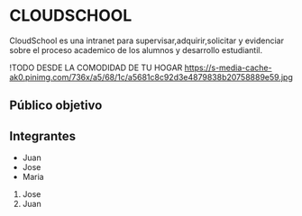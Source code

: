 # CLOUDSCHOOL 

CloudSchool es una intranet para supervisar,adquirir,solicitar y evidenciar sobre el proceso academico de los alumnos y desarrollo estudiantil.

!TODO DESDE LA COMODIDAD DE TU HOGAR https://s-media-cache-ak0.pinimg.com/736x/a5/68/1c/a5681c8c92d3e4879838b20758889e59.jpg

## Público objetivo



## Integrantes

* Juan
* Jose
* Maria

1. Jose
2. Juan

